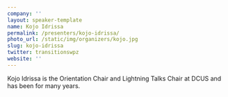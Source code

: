 ```yaml
---
company: ''
layout: speaker-template
name: Kojo Idrissa
permalink: /presenters/kojo-idrissa/
photo_url: /static/img/organizers/kojo.jpg
slug: kojo-idrissa
twitter: transitionswpz
website: ''
---
```


Kojo Idrissa is the Orientation Chair and Lightning Talks Chair at DCUS and has been for many years.
